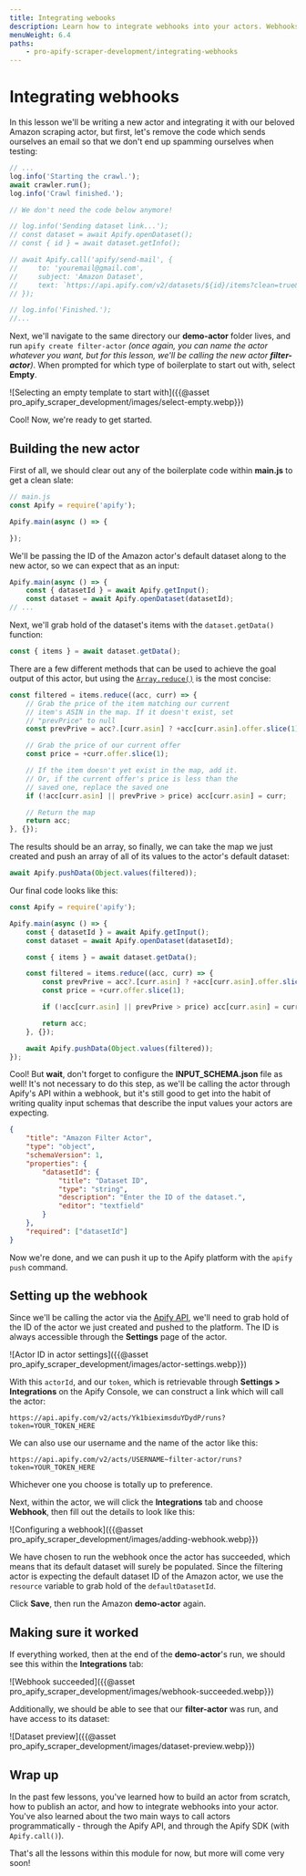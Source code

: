 ```yaml
---
title: Integrating webooks
description: Learn how to integrate webhooks into your actors. Webhooks are a super powerful tool, and can be used to do almost anything!
menuWeight: 6.4
paths:
    - pro-apify-scraper-development/integrating-webhooks
---
```


# [](#integrating-webhooks) Integrating webhooks

In this lesson we'll be writing a new actor and integrating it with our beloved Amazon scraping actor, but first, let's remove the code which sends ourselves an email so that we don't end up spamming ourselves when testing:

```JavaScript
// ...
log.info('Starting the crawl.');
await crawler.run();
log.info('Crawl finished.');

// We don't need the code below anymore!

// log.info('Sending dataset link...');
// const dataset = await Apify.openDataset();
// const { id } = await dataset.getInfo();

// await Apify.call('apify/send-mail', {
//     to: 'youremail@gmail.com',
//     subject: 'Amazon Dataset',
//     text: `https://api.apify.com/v2/datasets/${id}/items?clean=true&format=json`,
// });

// log.info('Finished.');
//...
```

Next, we'll navigate to the same directory our **demo-actor** folder lives, and run `apify create filter-actor` _(once again, you can name the actor whatever you want, but for this lesson, we'll be calling the new actor **filter-actor**)_. When prompted for which type of boilerplate to start out with, select **Empty**.

![Selecting an empty template to start with]({{@asset pro_apify_scraper_development/images/select-empty.webp}})

Cool! Now, we're ready to get started.

## [](#building-the-new-actor) Building the new actor

First of all, we should clear out any of the boilerplate code within **main.js** to get a clean slate:

```JavaScript
// main.js
const Apify = require('apify');

Apify.main(async () => {

});
```

We'll be passing the ID of the Amazon actor's default dataset along to the new actor, so we can expect that as an input:

```JavaScript
Apify.main(async () => {
    const { datasetId } = await Apify.getInput();
    const dataset = await Apify.openDataset(datasetId);
// ...
```

Next, we'll grab hold of the dataset's items with the `dataset.getData()` function:

```JavaScript
const { items } = await dataset.getData();
```

There are a few different methods that can be used to achieve the goal output of this actor, but using the [`Array.reduce()`](https://developer.mozilla.org/en-US/docs/Web/JavaScript/Reference/Global_Objects/Array/reduce) is the most concise:

```JavaScript
const filtered = items.reduce((acc, curr) => {
    // Grab the price of the item matching our current
    // item's ASIN in the map. If it doesn't exist, set
    // "prevPrice" to null
    const prevPrive = acc?.[curr.asin] ? +acc[curr.asin].offer.slice(1) : null;

    // Grab the price of our current offer
    const price = +curr.offer.slice(1);

    // If the item doesn't yet exist in the map, add it.
    // Or, if the current offer's price is less than the
    // saved one, replace the saved one
    if (!acc[curr.asin] || prevPrive > price) acc[curr.asin] = curr;

    // Return the map
    return acc;
}, {});
```

The results should be an array, so finally, we can take the map we just created and push an array of all of its values to the actor's default dataset:

```JavaScript
await Apify.pushData(Object.values(filtered));
```

Our final code looks like this:

```JavaScript
const Apify = require('apify');

Apify.main(async () => {
    const { datasetId } = await Apify.getInput();
    const dataset = await Apify.openDataset(datasetId);

    const { items } = await dataset.getData();

    const filtered = items.reduce((acc, curr) => {
        const prevPrive = acc?.[curr.asin] ? +acc[curr.asin].offer.slice(1) : null;
        const price = +curr.offer.slice(1);

        if (!acc[curr.asin] || prevPrive > price) acc[curr.asin] = curr;

        return acc;
    }, {});

    await Apify.pushData(Object.values(filtered));
});
```

Cool! But **wait**, don't forget to configure the **INPUT_SCHEMA.json** file as well! It's not necessary to do this step, as we'll be calling the actor through Apify's API within a webhook, but it's still good to get into the habit of writing quality input schemas that describe the input values your actors are expecting.

```JSON
{
    "title": "Amazon Filter Actor",
    "type": "object",
    "schemaVersion": 1,
    "properties": {
        "datasetId": {
            "title": "Dataset ID",
            "type": "string",
            "description": "Enter the ID of the dataset.",
            "editor": "textfield"
        }
    },
    "required": ["datasetId"]
}
```

Now we're done, and we can push it up to the Apify platform with the `apify push` command.

## [](#setting-up-the-webhook) Setting up the webhook

Since we'll be calling the actor via the [Apify API](https://docs.apify.com/tutorials/integrations/run-actor-and-retrieve-data-via-api#run-an-actor-or-task), we'll need to grab hold of the ID of the actor we just created and pushed to the platform. The ID is always accessible through the **Settings** page of the actor.

![Actor ID in actor settings]({{@asset pro_apify_scraper_development/images/actor-settings.webp}})

With this `actorId`, and our `token`, which is retrievable through **Settings > Integrations** on the Apify Console, we can construct a link which will call the actor:

```text
https://api.apify.com/v2/acts/Yk1bieximsduYDydP/runs?token=YOUR_TOKEN_HERE
```

We can also use our username and the name of the actor like this:

```text
https://api.apify.com/v2/acts/USERNAME~filter-actor/runs?token=YOUR_TOKEN_HERE
```

Whichever one you choose is totally up to preference.

Next, within the actor, we will click the **Integrations** tab and choose **Webhook**, then fill out the details to look like this:

![Configuring a webhook]({{@asset pro_apify_scraper_development/images/adding-webhook.webp}})

We have chosen to run the webhook once the actor has succeeded, which means that its default dataset will surely be populated. Since the filtering actor is expecting the default dataset ID of the Amazon actor, we use the `resource` variable to grab hold of the `defaultDatasetId`.

Click **Save**, then run the Amazon **demo-actor** again.

## [](#checking-the-webhook) Making sure it worked

If everything worked, then at the end of the **demo-actor**'s run, we should see this within the **Integrations** tab:

![Webhook succeeded]({{@asset pro_apify_scraper_development/images/webhook-succeeded.webp}})

Additionally, we should be able to see that our **filter-actor** was run, and have access to its dataset:

![Dataset preview]({{@asset pro_apify_scraper_development/images/dataset-preview.webp}})

## [](#wrap-up) Wrap up

In the past few lessons, you've learned how to build an actor from scratch, how to publish an actor, and how to integrate webhooks into your actor. You've also learned about the two main ways to call actors programmatically - through the Apify API, and through the Apify SDK (with `Apify.call()`).

That's all the lessons within this module for now, but more will come very soon!
